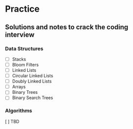 # Practice
## Solutions and notes to crack the coding interview
### Data Structures

- [ ] Stacks
- [ ] Bloom Filters
- [ ] Linked Lists
- [ ] Circular Linked Lists
- [ ] Doubly Linked Lists
- [ ] Arrays
- [ ] Binary Trees
- [ ] Binary Search Trees
### Algorithms

[ ] TBD